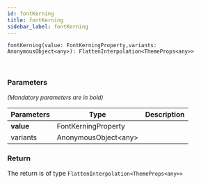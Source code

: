 ```yaml
---
id: fontKerning
title: fontKerning
sidebar_label: fontKerning
---
```


```tsx
fontKerning(value: FontKerningProperty,variants: AnonymousObject<any>): FlattenInterpolation<ThemeProps<any>>
```
<br/>



### Parameters

<font size="2"><i>(Mandatory parameters are in bold)</i></font>

| Parameters | Type | Description |
| --------- | ---- | ----------- |
| **value** | FontKerningProperty |  |
| variants | AnonymousObject<any\> |  |


### Return



The return is of type <code>FlattenInterpolation<ThemeProps<any\>\></code>